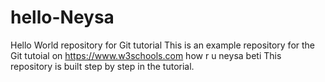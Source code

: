 # hello-Neysa
Hello World repository for Git tutorial
This is an example repository for the Git tutoial on https://www.w3schools.com
how r u neysa beti
This repository is built step by step in the tutorial.
